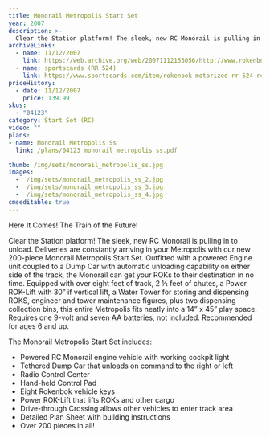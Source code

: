 ```yaml
---
title: Monorail Metropolis Start Set
year: 2007
description: >-
  Clear the Station platform! The sleek, new RC Monorail is pulling in to unload. Deliveries are constantly arriving in your Metropolis with our new 200-piece Monorail Metropolis Start Set. Outfitted with a powered Engine unit coupled to a Dump Car with automatic unloading capability on either side of the track, the Monorail can get your ROKs to their destination in no time.
archiveLinks:
  - name: 11/12/2007
    link: https://web.archive.org/web/20071112153056/http://www.rokenbok.com/catalog/04123_pd_ss_mmetropolis.html
  - name: sportscards (RR 524)
    link: https://www.sportscards.com/item/rokenbok-motorized-rr-524-rc-monorail-train/283055394881/
priceHistory:
  - date: 11/12/2007
    price: 139.99
skus:
  - "04123"
category: Start Set (RC)
video: ""
plans:
- name: Monorail Metropolis Ss
  link: /plans/04123_monorail_metropolis_ss.pdf

thumb: /img/sets/monorail_metropolis_ss.jpg
images:
  -  /img/sets/monorail_metropolis_ss_2.jpg
  -  /img/sets/monorail_metropolis_ss_3.jpg
  -  /img/sets/monorail_metropolis_ss_4.jpg
cmseditable: true
---
```

Here It Comes! The Train of the Future!

Clear the Station platform! The sleek, new RC Monorail is pulling in to unload. Deliveries are constantly arriving in your Metropolis with our new 200-piece Monorail Metropolis Start Set. Outfitted with a powered Engine unit coupled to a Dump Car with automatic unloading capability on either side of the track, the Monorail can get your ROKs to their destination in no time. Equipped with over eight feet of track, 2 ½ feet of chutes, a Power ROK-Lift with 30” if vertical lift, a Water Tower for storing and dispensing ROKS, engineer and tower maintenance figures, plus two dispensing collection bins, this entire Metropolis fits neatly into a 14” x 45” play space. Requires one 9-volt and seven AA batteries, not included. Recommended for ages 6 and up.

The Monorail Metropolis Start Set includes:
- Powered RC Monorail engine vehicle with working cockpit light
- Tethered Dump Car that unloads on command to the right or left
- Radio Control Center
- Hand-held Control Pad
- Eight Rokenbok vehicle keys
- Power ROK-Lift that lifts ROKs and other cargo
- Drive-through Crossing allows other vehicles to enter track area
- Detailed Plan Sheet with building instructions
- Over 200 pieces in all!
